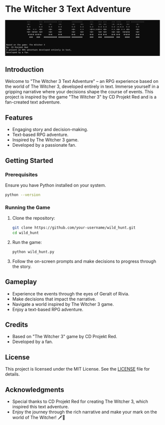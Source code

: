 # The Witcher 3 Text Adventure

![The Witcher 3 Text Adventure](image_wild_hunt.jpg)

## Introduction

Welcome to "The Witcher 3 Text Adventure" – an RPG experience based on the world of The Witcher 3, developed entirely in text. Immerse yourself in a gripping narrative where your decisions shape the course of events. This project is inspired by the game "The Witcher 3" by CD Projekt Red and is a fan-created text adventure.

## Features

- Engaging story and decision-making.
- Text-based RPG adventure.
- Inspired by The Witcher 3 game.
- Developed by a passionate fan.

## Getting Started

### Prerequisites

Ensure you have Python installed on your system.

```bash
python --version
```

### Running the Game

1. Clone the repository:

   ```bash
   git clone https://github.com/your-username/wild_hunt.git
   cd wild_hunt
   ```

2. Run the game:

   ```bash
   python wild_hunt.py
   ```

3. Follow the on-screen prompts and make decisions to progress through the story.

## Gameplay

- Experience the events through the eyes of Geralt of Rivia.
- Make decisions that impact the narrative.
- Navigate a world inspired by The Witcher 3 game.
- Enjoy a text-based RPG adventure.

## Credits

- Based on "The Witcher 3" game by CD Projekt Red.
- Developed by a fan.

## License

This project is licensed under the MIT License. See the [LICENSE](LICENSE) file for details.

## Acknowledgments

- Special thanks to CD Projekt Red for creating The Witcher 3, which inspired this text adventure.
- Enjoy the journey through the rich narrative and make your mark on the world of The Witcher! 🗡️🔮
